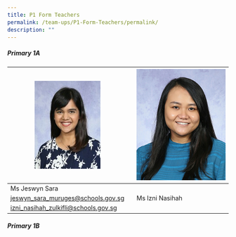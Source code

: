 ```yaml
---
title: P1 Form Teachers
permalink: /team-ups/P1-Form-Teachers/permalink/
description: ""
---
```

##### **Primary 1A**


|![](/images/Our%20Team%20UPS/P1%20Form%20Teachers/Jeswyn_6_150x200.jpg)|| ![](/images/Our%20Team%20UPS/P1%20Form%20Teachers/Untitled-4%20(1).png) |
| -------- | -------- | -------- |
| Ms Jeswyn Sara
[jeswyn\_sara\_muruges@schools.gov.sg](mailto:jeswyn_sara_muruges@schools.gov.sg) || Ms Izni Nasihah 
[izni\_nasihah\_zulkifli@schools.gov.sg](mailto:izni_nasihah_zulkifli@schools.gov.sg)|

##### **Primary 1B**